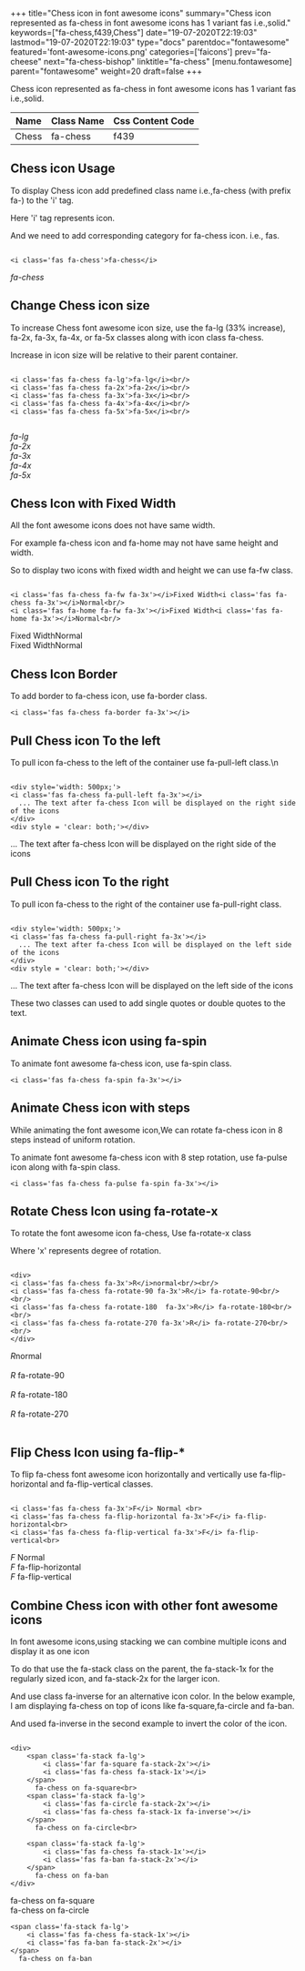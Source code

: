 +++
title="Chess icon in font awesome icons"
summary="Chess icon represented as fa-chess in font awesome icons has 1 variant fas i.e.,solid."
keywords=["fa-chess,f439,Chess"]
date="19-07-2020T22:19:03"
lastmod="19-07-2020T22:19:03"
type="docs"
parentdoc="fontawesome"
featured='font-awesome-icons.png'
categories=['faicons']
prev="fa-cheese"
next="fa-chess-bishop"
linktitle="fa-chess"
[menu.fontawesome]
parent="fontawesome"
weight=20
draft=false
+++


Chess icon represented as fa-chess in font awesome icons has 1 variant fas i.e.,solid.

<div class='table-responsive'><table class='table'><thead><tr><th>Name</th><th>Class Name</th><th>Css Content Code</th></tr></thead><tbody><tr><td>Chess</td><td>fa-chess</td><td>f439</td></tr></tbody></table></div>



## Chess icon Usage

To display Chess icon add predefined class name i.e.,fa-chess (with prefix fa-) to the 'i' tag.

Here 'i' tag represents icon.

And we need to add corresponding category for fa-chess icon. i.e., fas.


```

<i class='fas fa-chess'>fa-chess</i>
```

<i class='fas fa-chess'>fa-chess</i>




## Change Chess icon size
To increase Chess font awesome icon size, use the fa-lg (33% increase), fa-2x, fa-3x, fa-4x, or fa-5x classes along with icon class fa-chess.

Increase in icon size will be relative to their parent container. 

```

<i class='fas fa-chess fa-lg'>fa-lg</i><br/>
<i class='fas fa-chess fa-2x'>fa-2x</i><br/>
<i class='fas fa-chess fa-3x'>fa-3x</i><br/>
<i class='fas fa-chess fa-4x'>fa-4x</i><br/>
<i class='fas fa-chess fa-5x'>fa-5x</i><br/>
            
```

<i class='fas fa-chess fa-lg'>fa-lg</i><br/>
<i class='fas fa-chess fa-2x'>fa-2x</i><br/>
<i class='fas fa-chess fa-3x'>fa-3x</i><br/>
<i class='fas fa-chess fa-4x'>fa-4x</i><br/>
<i class='fas fa-chess fa-5x'>fa-5x</i><br/>
            



## Chess Icon with Fixed Width 

All the font awesome icons does not have same width.

For example fa-chess icon and fa-home may not have same height and width.

So to display two icons with fixed width and height we can use fa-fw class.


```

<i class='fas fa-chess fa-fw fa-3x'></i>Fixed Width<i class='fas fa-chess fa-3x'></i>Normal<br/>
<i class='fas fa-home fa-fw fa-3x'></i>Fixed Width<i class='fas fa-home fa-3x'></i>Normal<br/>
```

<i class='fas fa-chess fa-fw fa-3x'></i>Fixed Width<i class='fas fa-chess fa-3x'></i>Normal<br/>
<i class='fas fa-home fa-fw fa-3x'></i>Fixed Width<i class='fas fa-home fa-3x'></i>Normal<br/>



## Chess Icon Border 

To add border to fa-chess icon, use fa-border class.


```
<i class='fas fa-chess fa-border fa-3x'></i>

```
<i class='fas fa-chess fa-border fa-3x'></i>





## Pull Chess icon To the left

To pull icon fa-chess to the left of the container use fa-pull-left class.\n

```

<div style='width: 500px;'>
<i class='fas fa-chess fa-pull-left fa-3x'></i>
  ... The text after fa-chess Icon will be displayed on the right side of the icons
</div>
<div style = 'clear: both;'></div>
```

<div style='width: 500px;'>
<i class='fas fa-chess fa-pull-left fa-3x'></i>
  ... The text after fa-chess Icon will be displayed on the right side of the icons
</div>
<div style = 'clear: both;'></div>




## Pull Chess icon To the right
To pull icon fa-chess to the right of the container use fa-pull-right class.

```

<div style='width: 500px;'>
<i class='fas fa-chess fa-pull-right fa-3x'></i>
  ... The text after fa-chess Icon will be displayed on the left side of the icons
</div>
<div style = 'clear: both;'></div>
```

<div style='width: 500px;'>
<i class='fas fa-chess fa-pull-right fa-3x'></i>
  ... The text after fa-chess Icon will be displayed on the left side of the icons
</div>
<div style = 'clear: both;'></div>

These two classes can used to add single quotes or double quotes to the text.


## Animate Chess icon using fa-spin
To animate font awesome fa-chess icon, use fa-spin class.

```
<i class='fas fa-chess fa-spin fa-3x'></i>
```
<i class='fas fa-chess fa-spin fa-3x'></i>




## Animate Chess icon with steps
While animating the font awesome icon,We can rotate fa-chess icon in 8 steps instead of uniform rotation.

To animate font awesome fa-chess icon with 8 step rotation, use fa-pulse icon along with fa-spin class.


```
<i class='fas fa-chess fa-pulse fa-spin fa-3x'></i>

```
<i class='fas fa-chess fa-pulse fa-spin fa-3x'></i>





## Rotate Chess Icon using fa-rotate-x
To rotate the font awesome icon fa-chess, Use fa-rotate-x class

Where 'x' represents degree of rotation.


```

<div>
<i class='fas fa-chess fa-3x'>R</i>normal<br/><br/>
<i class='fas fa-chess fa-rotate-90 fa-3x'>R</i> fa-rotate-90<br/><br/> 
<i class='fas fa-chess fa-rotate-180  fa-3x'>R</i> fa-rotate-180<br/><br/> 
<i class='fas fa-chess fa-rotate-270 fa-3x'>R</i> fa-rotate-270<br/><br/>
</div>
```

<div>
<i class='fas fa-chess fa-3x'>R</i>normal<br/><br/>
<i class='fas fa-chess fa-rotate-90 fa-3x'>R</i> fa-rotate-90<br/><br/> 
<i class='fas fa-chess fa-rotate-180  fa-3x'>R</i> fa-rotate-180<br/><br/> 
<i class='fas fa-chess fa-rotate-270 fa-3x'>R</i> fa-rotate-270<br/><br/>
</div>




## Flip Chess Icon using fa-flip-*
To flip fa-chess font awesome icon horizontally and vertically use fa-flip-horizontal and fa-flip-vertical classes. 

```

<i class='fas fa-chess fa-3x'>F</i> Normal <br>
<i class='fas fa-chess fa-flip-horizontal fa-3x'>F</i> fa-flip-horizontal<br>
<i class='fas fa-chess fa-flip-vertical fa-3x'>F</i> fa-flip-vertical<br>
```

<i class='fas fa-chess fa-3x'>F</i> Normal <br>
<i class='fas fa-chess fa-flip-horizontal fa-3x'>F</i> fa-flip-horizontal<br>
<i class='fas fa-chess fa-flip-vertical fa-3x'>F</i> fa-flip-vertical<br>




## Combine Chess icon with other font awesome icons
In font awesome icons,using stacking we can combine multiple icons and display it as one icon 

To do that use the fa-stack class on the parent, the fa-stack-1x for the regularly sized icon, and fa-stack-2x for the larger icon.

And use class fa-inverse for an alternative icon color. 
In the below example, I am displaying fa-chess on top of icons like fa-square,fa-circle and fa-ban.

And used fa-inverse in the second example to invert the color of the icon.

```

<div>
    <span class='fa-stack fa-lg'>
        <i class='far fa-square fa-stack-2x'></i>
        <i class='fas fa-chess fa-stack-1x'></i>
    </span>
      fa-chess on fa-square<br>
    <span class='fa-stack fa-lg'>
        <i class='fas fa-circle fa-stack-2x'></i>
        <i class='fas fa-chess fa-stack-1x fa-inverse'></i>
    </span>
      fa-chess on fa-circle<br>

    <span class='fa-stack fa-lg'>
        <i class='fas fa-chess fa-stack-1x'></i>
        <i class='fas fa-ban fa-stack-2x'></i>
    </span>
      fa-chess on fa-ban
</div>
```

<div>
    <span class='fa-stack fa-lg'>
        <i class='far fa-square fa-stack-2x'></i>
        <i class='fas fa-chess fa-stack-1x'></i>
    </span>
      fa-chess on fa-square<br>
    <span class='fa-stack fa-lg'>
        <i class='fas fa-circle fa-stack-2x'></i>
        <i class='fas fa-chess fa-stack-1x fa-inverse'></i>
    </span>
      fa-chess on fa-circle<br>

    <span class='fa-stack fa-lg'>
        <i class='fas fa-chess fa-stack-1x'></i>
        <i class='fas fa-ban fa-stack-2x'></i>
    </span>
      fa-chess on fa-ban
</div>







